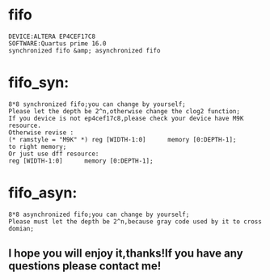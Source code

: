 # fifo
    DEVICE:ALTERA EP4CEF17C8
    SOFTWARE:Quartus prime 16.0
    synchronized fifo &amp; asynchronized fifo
# fifo_syn:
    8*8 synchronized fifo;you can change by yourself;
    Please let the depth be 2^n,otherwise change the clog2 function;
    If you device is not ep4cef17c8,please check your device have M9K resource.
    Otherwise revise :
    (* ramstyle = "M9K" *) reg [WIDTH-1:0]      memory [0:DEPTH-1];
    to right memory;
    Or just use dff resource:
    reg [WIDTH-1:0]      memory [0:DEPTH-1];
# fifo_asyn:
    8*8 asynchronized fifo;you can change by yourself;
    Please must let the depth be 2^n,because gray code used by it to cross domian;
## I hope you will enjoy it,thanks!If you have any questions please contact me!